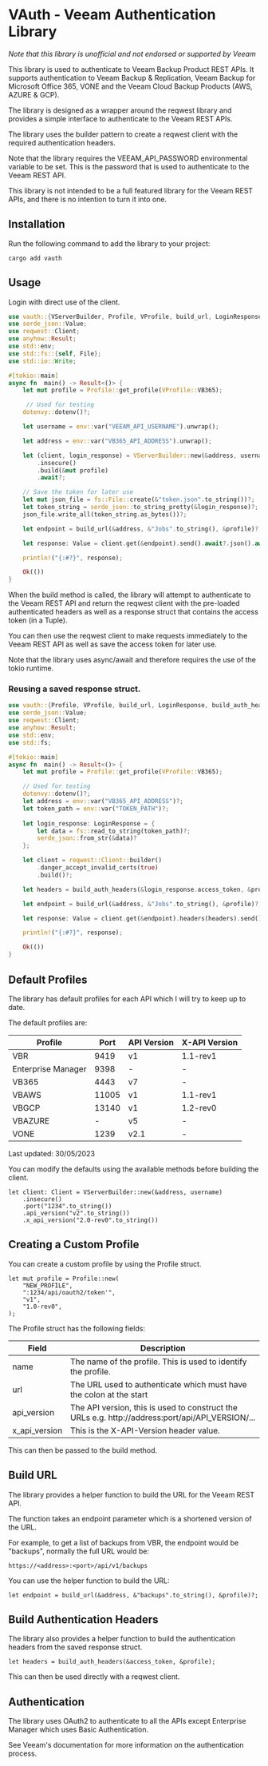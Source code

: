 # VAuth - Veeam Authentication Library

_Note that this library is unofficial and not endorsed or supported by Veeam_

This library is used to authenticate to Veeam Backup Product REST APIs.
It supports authentication to Veeam Backup & Replication, Veeam Backup for Microsoft Office 365, VONE and the Veeam Cloud Backup Products (AWS, AZURE & GCP).

The library is designed as a wrapper around the reqwest library and provides a simple interface to authenticate to the Veeam REST APIs.

The library uses the builder pattern to create a reqwest client with the required authentication headers.

Note that the library requires the VEEAM_API_PASSWORD environmental variable to be set. This is the password that is used to authenticate to the Veeam REST API.

 This library is not intended to be a full featured library for the Veeam REST APIs, and there is no intention to turn it into one.

## Installation

Run the following command to add the library to your project:

```
cargo add vauth
```
## Usage

Login with direct use of the client.

```rust
use vauth::{VServerBuilder, Profile, VProfile, build_url, LoginResponse};
use serde_json::Value;
use reqwest::Client;
use anyhow::Result;
use std::env;
use std::fs::{self, File};
use std::io::Write;

#[tokio::main]
async fn  main() -> Result<()> {
    let mut profile = Profile::get_profile(VProfile::VB365);

     // Used for testing
    dotenvy::dotenv()?;

    let username = env::var("VEEAM_API_USERNAME").unwrap();

    let address = env::var("VB365_API_ADDRESS").unwrap();

    let (client, login_response) = VServerBuilder::new(&address, username)
        .insecure()
        .build(&mut profile)
        .await?;

    // Save the token for later use
    let mut json_file = fs::File::create(&"token.json".to_string())?;
    let token_string = serde_json::to_string_pretty(&login_response)?;
    json_file.write_all(token_string.as_bytes())?;

    let endpoint = build_url(&address, &"Jobs".to_string(), &profile)?;

    let response: Value = client.get(&endpoint).send().await?.json().await?;

    println!("{:#?}", response);

    Ok(())
}
 ```

When the build method is called, the library will attempt to authenticate to the Veeam REST API and return the reqwest client with the pre-loaded authenticated headers as well as a response struct that contains the access token (in a Tuple).

You can then use the reqwest client to make requests immediately to the Veeam REST API as well as save the access token for later use.

Note that the library uses async/await and therefore requires the use of the tokio runtime.

### Reusing a saved response struct.

```rust
use vauth::{Profile, VProfile, build_url, LoginResponse, build_auth_headers};
use serde_json::Value;
use reqwest::Client;
use anyhow::Result;
use std::env;
use std::fs;

#[tokio::main]
async fn  main() -> Result<()> {
    let mut profile = Profile::get_profile(VProfile::VB365);

    // Used for testing
    dotenvy::dotenv()?;
    let address = env::var("VB365_API_ADDRESS")?;
    let token_path = env::var("TOKEN_PATH")?;
    
    let login_response: LoginResponse = {
        let data = fs::read_to_string(token_path)?;
        serde_json::from_str(&data)?
    };

    let client = reqwest::Client::builder()
        .danger_accept_invalid_certs(true)
        .build()?;

    let headers = build_auth_headers(&login_response.access_token, &profile);

    let endpoint = build_url(&address, &"Jobs".to_string(), &profile)?;

    let response: Value = client.get(&endpoint).headers(headers).send().await?.json().await?;

    println!("{:#?}", response);

    Ok(())
}
```

## Default Profiles

The library has default profiles for each API which I will try to keep up to date.

The default profiles are:

| Profile            | Port  | API Version | X-API Version |
| ------------------ | ----- | ----------- | ------------- |
| VBR                | 9419  | v1          | 1.1-rev1      |
| Enterprise Manager | 9398  | -           | -             |
| VB365              | 4443  | v7          | -             |
| VBAWS              | 11005 | v1          | 1.1-rev1      |
| VBGCP              | 13140 | v1          | 1.2-rev0      |
| VBAZURE            | -     | v5          | -             |
| VONE               | 1239  | v2.1        | -             |

Last updated: 30/05/2023

You can modify the defaults using the available methods before building the client.

```no run
let client: Client = VServerBuilder::new(&address, username)
    .insecure()
    .port("1234".to_string())
    .api_version("v2".to_string())
    .x_api_version("2.0-rev0".to_string())

```

## Creating a Custom Profile

You can create a custom profile by using the Profile struct.

```no run
let mut profile = Profile::new(
    "NEW_PROFILE",
    ":1234/api/oauth2/token'",
    "v1",
    "1.0-rev0",
);
```

The Profile struct has the following fields:

| Field         | Description                                                                                          |
| ------------- | ---------------------------------------------------------------------------------------------------- |
| name          | The name of the profile. This is used to identify the profile.                                       |
| url           | The URL used to authenticate which must have the colon at the start                                  |
| api_version   | The API version, this is used to construct the URLs e.g. http://address:port/api/API_VERSION/...     |
| x_api_version | This is the X-API-Version header value.                                                              |

This can then be passed to the build method.

## Build URL

The library provides a helper function to build the URL for the Veeam REST API.

The function takes an endpoint parameter which is a shortened version of the URL.

For example, to get a list of backups from VBR, the endpoint would be "backups", normally the full URL would be:

```no run
https://<address>:<port>/api/v1/backups
```

You can use the helper function to build the URL:

```no run
let endpoint = build_url(&address, &"backups".to_string(), &profile)?;
```

## Build Authentication Headers

The library also provides a helper function to build the authentication headers from the saved
response struct.

```no run
let headers = build_auth_headers(&access_token, &profile);
```

This can then be used directly with a reqwest client.

## Authentication

The library uses OAuth2 to authenticate to all the APIs except Enterprise Manager which uses Basic Authentication.

See Veeam's documentation for more information on the authentication process.

